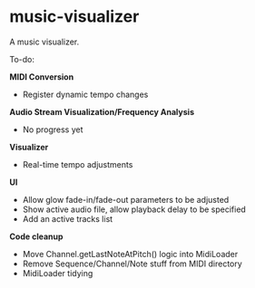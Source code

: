 # music-visualizer
A music visualizer.

To-do:

**MIDI Conversion**
* Register dynamic tempo changes

**Audio Stream Visualization/Frequency Analysis**
* No progress yet

**Visualizer**
* Real-time tempo adjustments

**UI**
* Allow glow fade-in/fade-out parameters to be adjusted
* Show active audio file, allow playback delay to be specified
* Add an active tracks list

**Code cleanup**
* Move Channel.getLastNoteAtPitch() logic into MidiLoader
* Remove Sequence/Channel/Note stuff from MIDI directory
* MidiLoader tidying